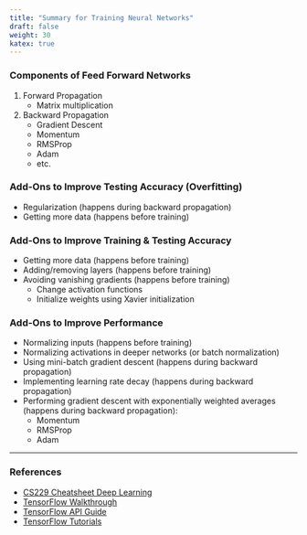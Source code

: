 ```yaml
---
title: "Summary for Training Neural Networks"
draft: false
weight: 30
katex: true
---
```


### Components of Feed Forward Networks
1. Forward Propagation
	- Matrix multiplication
2. Backward Propagation
	- Gradient Descent
	- Momentum
	- RMSProp
	- Adam
	- etc.

### Add-Ons to Improve Testing Accuracy (Overfitting)
- Regularization (happens during backward propagation)
- Getting more data (happens before training)

### Add-Ons to Improve Training & Testing Accuracy
- Getting more data (happens before training)
- Adding/removing layers (happens before training)
- Avoiding vanishing gradients (happens before training)
	- Change activation functions
	- Initialize weights using Xavier initialization

### Add-Ons to Improve Performance
- Normalizing inputs (happens before training)
- Normalizing activations in deeper networks (or batch normalization)
- Using mini-batch gradient descent (happens during backward propagation)
- Implementing learning rate decay (happens during backward propagation)
- Performing gradient descent with exponentially weighted averages (happens during backward propagation):
	- Momentum
	- RMSProp
	- Adam

---

### References
- [CS229 Cheatsheet Deep Learning](https://stanford.edu/~shervine/teaching/cs-229/cheatsheet-deep-learning)
- [TensorFlow Walkthrough](https://www.youtube.com/watch?v=S9ElPZupUsE&list=PLkDaE6sCZn6Hn0vK8co82zjQtt3T2Nkqc&index=34)
- [TensorFlow API Guide](https://www.tensorflow.org/tutorials)
- [TensorFlow Tutorials](https://www.tensorflow.org/tutorials)
